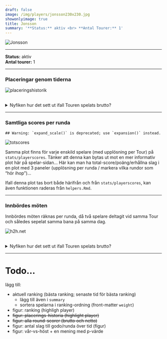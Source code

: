 ```yaml
---  
draft: false  
image: /img/players/jonsson230x230.jpg  
showonlyimage: true  
title: Jonsson  
summary: '**Status:** aktiv <br> **Antal Tourer:** 1'  
---
```


![Jonsson](/img/players/jonsson230x230.jpg)

------------------------------------------------------------------------

**Status:** aktiv  
**Antal tourer:** 1

------------------------------------------------------------------------

### Placeringar genom tiderna

![placeringshistorik](/playerstats/Jonsson.placing.net.png) <br><br>
<details> <summary>Nyfiken hur det sett ut ifall Touren spelats
brutto?</summary> <p>

![placeringshistorik](/playerstats/Jonsson.placing.gross.png) </p>
</details>

------------------------------------------------------------------------

### Samtliga scores per runda

    ## Warning: `expand_scale()` is deprecated; use `expansion()` instead.

![totscores](/playerstats/Jonsson.totscores.png)

Samma plot finns för varje enskild spelare (med upplösning per Tour) på
`stats/playerscores`. Tänker att denna kan bytas ut mot en mer
informativ plot här på spelar-sidan… Här kan man ha
total-score/poäng/erhållna slag i en plot med 3 paneler (upplösning per
runda / markera vilka rundor som “hör ihop”)…

Ifall denna plot tas bort både härifrån och från `stats/playerscores`,
kan även funktionen raderas från `helpers.Rmd`.

------------------------------------------------------------------------

### Innbördes möten

Innbördes möten räknas per runda, då två spelare deltagit vid samma Tour
och således sepelat samma bana på samma dag.

![h2h.net](/playerstats/Jonsson.h2h.net.png) <br><br> <details>
<summary>Nyfiken hur det sett ut ifall Touren spelats brutto?</summary>
<p>

![h2h.gross](/playerstats/Jonsson.h2h.gross.png) </p> </details>

------------------------------------------------------------------------

Todo…
=====

lägg till:

-   aktuell ranking (bästa ranking; senaste tid för bästa ranking)
    -   lägg till även i `summary`
    -   sortera spelarna i ranking-ordning (front-matter `weight`)
-   figur: ranking (highligh player)
-   <s>figur: placerings-historia (highlight player)</s>
-   <s>figur: alla round-scorer (brutto och netto)</s>
-   figur: antal slag till godo/runda över tid (figur)
-   figur: vår-vs-höst + en mening med p-värde
